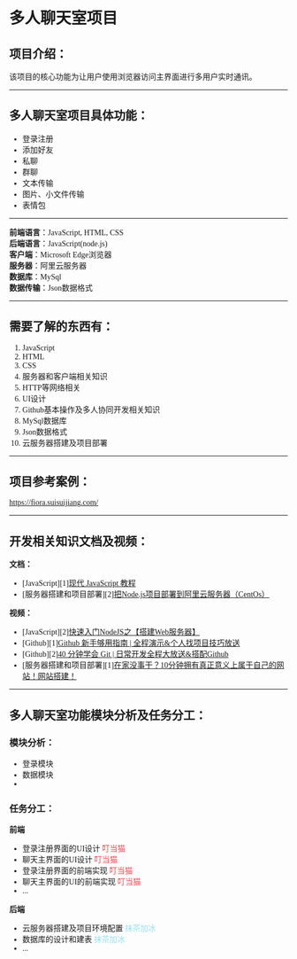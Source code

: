 <font face="仿宋">

# **多人聊天室项目**

## **项目介绍**：

该项目的核心功能为让用户使用浏览器访问主界面进行多用户实时通讯。

---


## **多人聊天室项目具体功能**：

- 登录注册
- 添加好友
- 私聊
- 群聊
- 文本传输
- 图片、小文件传输
- 表情包

---

**前端语言**：JavaScript, HTML, CSS  
**后端语言**：JavaScript(node.js)  
**客户端**：Microsoft Edge浏览器  
**服务器**：阿里云服务器  
**数据库**：MySql  
**数据传输**：Json数据格式

---

## **需要了解的东西有**：
1. JavaScript
2. HTML
3. CSS
4. 服务器和客户端相关知识
5. HTTP等网络相关
6. UI设计
7. Github基本操作及多人协同开发相关知识
8. MySql数据库
9. Json数据格式
10. 云服务器搭建及项目部署

---

## **项目参考案例**：
https://fiora.suisuijiang.com/

---

## **开发相关知识文档及视频**：

**文档：**  
- [JavaScript][1][现代 JavaScript 教程](https://zh.javascript.info/)
- [服务器搭建和项目部署][2][把Node.js项目部署到阿里云服务器（CentOs）](https://segmentfault.com/a/1190000004051670)

**视频：**  
- [JavaScript][2][快速入门NodeJS之【搭建Web服务器】](https://www.bilibili.com/video/BV1KX4y1K7uz?spm_id_from=333.999.0.0)
- [Github][1][Github 新手够用指南 | 全程演示&个人找项目技巧放送](https://www.bilibili.com/video/BV1e541137Tc?spm_id_from=333.999.0.0)
- [Github][2][40 分钟学会 Git | 日常开发全程大放送&搭配Github](https://www.bilibili.com/video/BV1db4y1d79C?spm_id_from=333.999.0.0)
- [服务器搭建和项目部署][1][在家没事干？10分钟拥有真正意义上属于自己的网站！网站搭建！](https://www.bilibili.com/video/BV1D7411B7Yf/?spm_id_from=333.788.recommend_more_video.-1)

---

## **多人聊天室功能模块分析及任务分工：**

### **模块分析**：

- 登录模块
- 数据模块
- 

### **任务分工**：

**前端**

- 登录注册界面的UI设计 <font color=#fb4551>叮当猫</font>
- 聊天主界面的UI设计  <font color=#fb4551>叮当猫</font>
- 登录注册界面的前端实现 <font color=#fb4551>叮当猫</font>
- 聊天主界面的UI的前端实现  <font color=#fb4551>叮当猫</font>
- ...

**后端**

- 云服务器搭建及项目环境配置 <font color=#97e1f1>抹茶加冰</font>
- 数据库的设计和建表 <font color=#97e1f1>抹茶加冰</font>
- ...

</font>